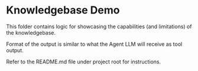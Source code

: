 # Knowledgebase Demo

This folder contains logic for showcasing the capabilities (and limitations) of the knowledgebase.

Format of the output is similar to what the Agent LLM will receive as tool output.

Refer to the README.md file under project root for instructions.
